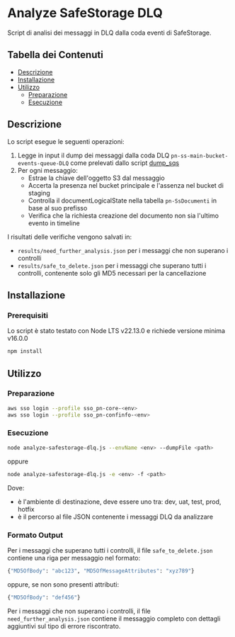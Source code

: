 # Analyze SafeStorage DLQ

Script di analisi dei messaggi in DLQ dalla coda eventi di SafeStorage.

## Tabella dei Contenuti

* [Descrizione](#descrizione)
* [Installazione](#installazione)
* [Utilizzo](#utilizzo)
  * [Preparazione](#preparazione)
  * [Esecuzione](#esecuzione)

## Descrizione

Lo script esegue le seguenti operazioni:

1. Legge in input il dump dei messaggi dalla coda DLQ `pn-ss-main-bucket-events-queue-DLQ` come prelevati dallo script [dump_sqs](https://github.com/pagopa/pn-troubleshooting/tree/main/dump_sqs)
2. Per ogni messaggio:
   - Estrae la chiave dell'oggetto S3 dal messaggio
   - Accerta la presenza nel bucket principale e l'assenza nel bucket di staging
   - Controlla il documentLogicalState nella tabella `pn-SsDocumenti` in base al suo prefisso
   - Verifica che la richiesta creazione del documento non sia l'ultimo evento in timeline

I risultati delle verifiche vengono salvati in:
- `results/need_further_analysis.json` per i messaggi che non superano i controlli
- `results/safe_to_delete.json` per i messaggi che superano tutti i controlli, contenente solo gli MD5 necessari per la cancellazione

## Installazione

### Prerequisiti

Lo script è stato testato con Node LTS v22.13.0 e richiede versione minima v16.0.0

```bash
npm install
```

## Utilizzo

### Preparazione

```bash
aws sso login --profile sso_pn-core-<env>
aws sso login --profile sso_pn-confinfo-<env>
```

### Esecuzione

```bash
node analyze-safestorage-dlq.js --envName <env> --dumpFile <path>
```
oppure
```bash
node analyze-safestorage-dlq.js -e <env> -f <path>
```

Dove:

- <env> è l'ambiente di destinazione, deve essere uno tra: dev, uat, test, prod, hotfix
- <path> è il percorso al file JSON contenente i messaggi DLQ da analizzare

### Formato Output

Per i messaggi che superano tutti i controlli, il file `safe_to_delete.json` contiene una riga per messaggio nel formato:

```bash
{"MD5OfBody": "abc123", "MD5OfMessageAttributes": "xyz789"}
```
oppure, se non sono presenti attributi:
```bash
{"MD5OfBody": "def456"}
```
Per i messaggi che non superano i controlli, il file `need_further_analysis.json` contiene il messaggio completo con dettagli aggiuntivi sul tipo di errore riscontrato.